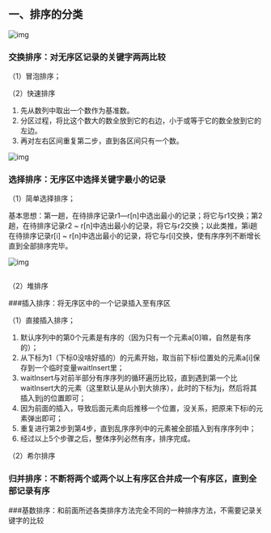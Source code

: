 ## 一、排序的分类

![img](https://img-blog.csdn.net/2018051915590270?watermark/2/text/aHR0cHM6Ly9ibG9nLmNzZG4ubmV0L2NoYW5na2FpNDU2/font/5a6L5L2T/fontsize/400/fill/I0JBQkFCMA==/dissolve/70)



### 交换排序：对无序区记录的关键字两两比较

（1）冒泡排序；

（2）快速排序

1. 先从数列中取出一个数作为基准数。
2. 分区过程，将比这个数大的数全放到它的右边，小于或等于它的数全放到它的左边。
3. 再对左右区间重复第二步，直到各区间只有一个数。

![img](https://img-blog.csdn.net/20170731201511649?watermark/2/text/aHR0cDovL2Jsb2cuY3Nkbi5uZXQvTXJMZXZvNTIw/font/5a6L5L2T/fontsize/400/fill/I0JBQkFCMA==/dissolve/70/gravity/SouthEast)





### 选择排序：无序区中选择关键字最小的记录

（1）简单选择排序；

  基本思想：第一趟，在待排序记录r1—r[n]中选出最小的记录；将它与r1交换；第2趟，在待排序记录r2 ~ r[n]中选出最小的记录，将它与r2交换；以此类推，第i趟在待排序记录r[i] ~ r[n]中选出最小的记录，将它与r[i]交换，使有序序列不断增长直到全部排序完毕。  

![img](https://img-my.csdn.net/uploads/201208/28/1346124560_3555.jpg)

 ```

 ```



（2）堆排序



###插入排序：将无序区中的一个记录插入至有序区

（1）直接插入排序；

1. 默认序列中的第0个元素是有序的（因为只有一个元素a[0]嘛，自然是有序的）；
2. 从下标为1（下标0没啥好插的）的元素开始，取当前下标i位置处的元素a[i]保存到一个临时变量waitInsert里；
3. waitInsert与对前半部分有序序列的循环遍历比较，直到遇到第一个比waitInsert大的元素（这里默认是从小到大排序），此时的下标为j，然后将其插入到j的位置即可；
4. 因为前面的插入，导致后面元素向后推移一个位置，没关系，把原来下标i的元素弹出即可；
5. 重复进行第2步到第4步，直到乱序序列中的元素被全部插入到有序序列中；
6. 经过以上5个步骤之后，整体序列必然有序，排序完成。



 （2）希尔排序



### 归并排序：不断将两个或两个以上有序区合并成一个有序区，直到全部记录有序



###基数排序：和前面所述各类排序方法完全不同的一种排序方法，不需要记录关键字的比较

